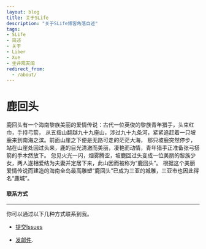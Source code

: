 ```yaml
---
layout: blog
title: 关于SLife
description: "关于SLife博客角落自述"
tags: 
- SLife
- 简述
- 关于
- Liber
- Xue
- 坐井观天阔
redirect_from:
  - /about/
---
```


# 鹿回头
 
鹿回头有一个海南黎族美丽的爱情传说：古代一位英俊的黎族青年猎手，头束红巾，手持弓箭，
从五指山翻越九十九座山，涉过九十九条河，紧紧追赶着一只坡鹿来到南海之滨。前面山崖之下便是无路可走的茫茫大海，
那只坡鹿突然停步，站在山崖处回过头来，鹿的目光清澈而美丽，凄艳而动情，青年猎手正准备张弓搭箭的手木然放下。
忽见火光一闪，烟雾腾空，坡鹿回过头变成一位美丽的黎族少女，两人遂相爱结为夫妻并定居下来，此山因而被称为“鹿回头”。
根据这个美丽爱情传说而建造的海南全岛最高雕塑“鹿回头”已成为三亚的城雕，三亚市也因此得名“鹿城”。


#### 联系方式
******
 
你可以通过以下几种方式联系到我。

* [提交Issues](https://github.com/javanan)
 
* [发邮件](mailto:122741482@qq.cmo).

